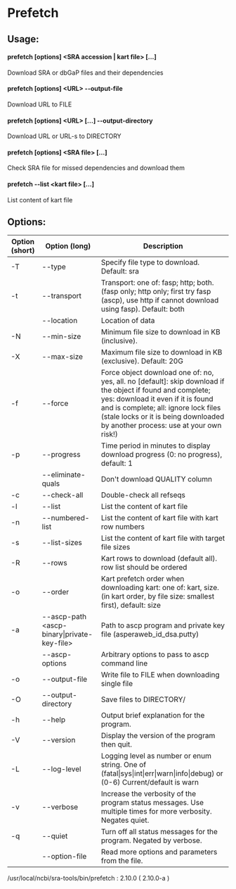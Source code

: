 # Prefetch

## Usage:
#### prefetch [options] \<SRA accession | kart file> [...] 
  Download SRA or dbGaP files and their dependencies

####  prefetch [options] \<URL> --output-file <FILE>  
  Download URL to FILE

####  prefetch [options] \<URL> [...] --output-directory <DIRECTORY>  
  Download URL or URL-s to DIRECTORY

####  prefetch [options] \<SRA file> [...]  
  Check SRA file for missed dependencies and download them

####  prefetch --list \<kart file> [...]  
  List content of kart file


## Options:
Option (short) | Option (long) | Description
---|---|---
-T|--type |                        Specify file type to download. Default: sra 
-t|--transport <value> |          Transport: one of: fasp; http; both. (fasp only; http only; first try fasp (ascp), use http if cannot download using fasp). Default: both 
&nbsp; | --location |              Location of data 
-N|--min-size <size> |             Minimum file size to download in KB (inclusive). 
-X|--max-size <size> |            Maximum file size to download in KB (exclusive). Default: 20G 
-f|--force <value>   |            Force object download one of: no, yes, all. no [default]: skip download if the object if found and complete; yes: download it even if it is found and is complete; all: ignore lock files (stale locks or it is being downloaded by another process: use at your own risk!) 
-p|--progress <value> |           Time period in minutes to display download progress (0: no progress), default: 1 
&nbsp;|--eliminate-quals |               Don't download QUALITY column 
-c|--check-all |                  Double-check all refseqs 
-l|--list |                       List the content of kart file 
-n|--numbered-list |              List the content of kart file with kart row numbers 
-s|--list-sizes |                 List the content of kart file with target file sizes 
-R|--rows <rows> |                Kart rows to download (default all). row list should be ordered 
-o|--order <value> |              Kart prefetch order when downloading kart: one of: kart, size. (in kart order, by file size: smallest first), default: size 
-a|--ascp-path <ascp-binary\|private-key-file> | Path to ascp program and private key file (asperaweb_id_dsa.putty) 
&nbsp;| --ascp-options <value> |          Arbitrary options to pass to ascp command line 
-o|--output-file <FILE>  |        Write file to FILE when downloading single file 
-O|--output-directory <DIRECTORY> | Save files to DIRECTORY/ 
-h|--help |                       Output brief explanation for the program. 
-V|--version |                    Display the version of the program then quit. 
-L|--log-level <level> |          Logging level as number or enum string. One of (fatal\|sys\|int\|err\|warn\|info\|debug) or (0-6) Current/default is warn 
-v|--verbose  |                   Increase the verbosity of the program status messages. Use multiple times for more verbosity. Negates quiet. 
-q|--quiet |                       Turn off all status messages for the program. Negated by verbose. 
&nbsp;| --option-file <file> |             Read more options and parameters from the file. 

/usr/local/ncbi/sra-tools/bin/prefetch : 2.10.0 ( 2.10.0-a )

